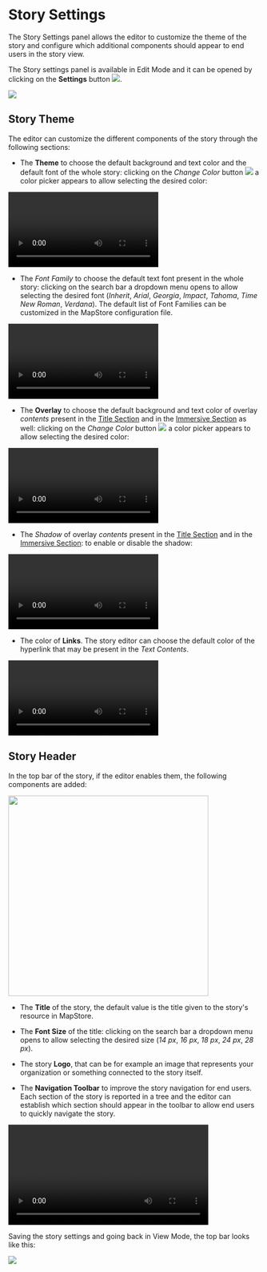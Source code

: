 # Story Settings

The Story Settings panel allows the editor to customize the theme of the story and configure which additional components should appear to end users in the story view.

The Story settings panel is available in Edit Mode and it can be opened by clicking on the **Settings** button <img src="../img/button/setting-button.jpg" class="ms-docbutton"/>.

<img src="../img/story-setting/story-settings-2.jpg" class="ms-docimage" style="max-width:400px"/>

## Story Theme

The editor can customize the different components of the story through the following sections:

* The **Theme** to choose the default background and text color and the default font of the whole story: clicking on the *Change Color* button <img src="../img/button/color-picker.jpg" class="ms-docbutton"/> a color picker appears to allow selecting the desired color:

<video class="ms-docimage" controls><source src="../img/story-setting/theme.mp4"/></video>

* The *Font Family* to choose the default text font present in the whole story: clicking on the search bar a dropdown menu opens to allow selecting the desired font (*Inherit*, *Arial*, *Georgia*, *Impact*, *Tahoma*, *Time New Roman*, *Verdana*). The default list of Font Families can be customized in the MapStore configuration file.

<video class="ms-docimage" controls><source src="../img/story-setting/font_family.mp4"/></video>

* The **Overlay** to choose the default background and text color of overlay *contents* present in the [Title Section](title-section.md#content) and in the [Immersive Section](immersive-section.md#content) as well: clicking on the *Change Color* button <img src="../img/button/color-picker.jpg" class="ms-docbutton"/> a color picker appears to allow selecting the desired color:

<video class="ms-docimage" controls><source src="../img/story-setting/overlay.mp4"/></video>

* The *Shadow* of overlay *contents* present in the [Title Section](title-section.md#content) and in the [Immersive Section](immersive-section.md#content): to enable or disable the shadow:

<video class="ms-docimage" controls><source src="../img/story-setting/shadow.mp4"/></video>

* The color of **Links**. The story editor can choose the default color of the hyperlink that may be present in the *Text Contents*.

<video class="ms-docimage" controls><source src="../img/story-setting/links.mp4"/></video>

## Story Header

In the top bar of the story, if the editor enables them, the following components are added:

<img src="../img/story-setting/story_header.jpg" class="ms-docimage" width="400px"/>

* The **Title** of the story, the default value is the title given to the story's resource in MapStore.

* The **Font Size** of the title: clicking on the search bar a dropdown menu opens to allow selecting the desired size (*14 px*, *16 px*, *18 px*, *24 px*, *28 px*).

* The story **Logo**, that can be for example an image that represents your organization or something connected to the story itself.

* The **Navigation Toolbar** to improve the story navigation for end users. Each section of the story is reported in a tree and the editor can establish which section should appear in the toolbar to allow end users to quickly navigate the story.

<video class="ms-docimage" width="400px" controls><source src="../img/story-setting/enable-navabar.mp4"/></video>

Saving the story settings and going back in View Mode, the top bar looks like this:

<img src="../img/story-setting/top-bar-setting.jpg" class="ms-docimage"/>
